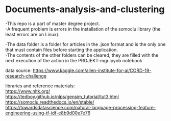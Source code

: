 # Documents-analysis-and-clustering


-This repo is a part of master degree project. <br> 
-A frequent problem is errors in the installation of the somoclu library (the least errors are on Linux). <br>

-The data folder is a folder for articles in the .json format and is the only one that must contain files before starting the application.<br>
-The contents of the other folders can be cleared, they are filled with the next execution of the action in the PROJEKT-mgr.ipynb notebook<br>

data source: https://www.kaggle.com/allen-institute-for-ai/CORD-19-research-challenge <br>

libraries and reference materials: <br>
https://www.nltk.org/ <br>
https://tedboy.github.io/nlps/gensim_tutorial/tut3.html <br>
https://somoclu.readthedocs.io/en/stable/ <br>
https://towardsdatascience.com/natural-language-processing-feature-engineering-using-tf-idf-e8b9d00e7e76 <br>
